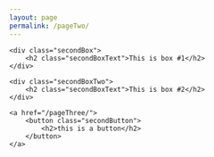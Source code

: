 ```yaml
---
layout: page
permalink: /pageTwo/
---
```

<link rel="stylesheet" type="text/css" href="{{ site.baseurl }}/assets/css/styles.css">


<div class="wrapper">

	<div class="secondBox">
		<h2 class="secondBoxText">This is box #1</h2>
	</div>

	<div class="secondBoxTwo">
		<h2 class="secondBoxText">This is box #2</h2>
	</div>

	<a href="/pageThree/">
		<button class="secondButton">
			<h2>this is a button</h2>
		</button>
	</a>

</div>










